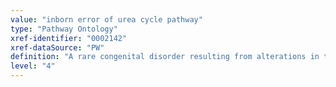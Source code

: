 ```yaml
---
value: "inborn error of urea cycle pathway"
type: "Pathway Ontology"
xref-identifier: "0002142"
xref-dataSource: "PW"
definition: "A rare congenital disorder resulting from alterations in the urea cycle pathway. The neonatal form exhibits several phenotypes and can result in death."
level: "4"
---
```

